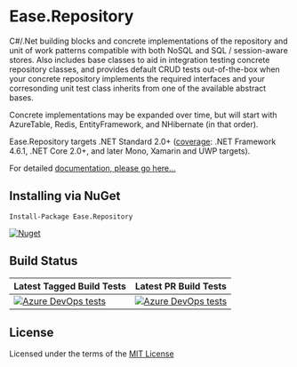 # Ease.Repository

C#/.Net building blocks and concrete implementations of the repository and unit of work patterns compatible with both NoSQL and SQL / session-aware stores. Also includes base classes to aid in integration testing concrete repository classes, and provides default CRUD tests out-of-the-box when your concrete repository implements the required interfaces and your corresonding unit test class inherits from one of the available abstract bases. 

Concrete implementations may be expanded over time, but will start with AzureTable, Redis, EntityFramework, and NHibernate (in that order).

Ease.Repository targets .NET Standard 2.0+ ([coverage](https://docs.microsoft.com/en-us/dotnet/standard/net-standard#net-implementation-support): .NET Framework 4.6.1, .NET Core 2.0+, and later Mono, Xamarin and UWP targets).

For detailed [documentation, please go here...](https://tausten.github.io/Ease.Repository/)

## Installing via NuGet

`Install-Package Ease.Repository`

[![Nuget](https://img.shields.io/nuget/v/Ease.Repository.svg)](https://www.nuget.org/packages/Ease.Repository/)

## Build Status

| **Latest Tagged Build Tests** | **Latest PR Build Tests** |
| --- | --- |
| [![Azure DevOps tests](https://img.shields.io/azure-devops/tests/easeoss/Ease.Repository/7.svg)](https://dev.azure.com/easeoss/Ease.Repository/_build?definitionId=7) | [![Azure DevOps tests](https://img.shields.io/azure-devops/tests/easeoss/Ease.Repository/2.svg)](https://dev.azure.com/easeoss/Ease.Repository/_build?definitionId=2) |


## License

Licensed under the terms of the [MIT License](LICENSE)
